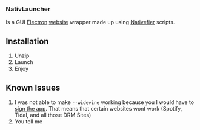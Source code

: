 ### NativLauncher
 Is a GUI [Electron](https://www.electronjs.org/) [website](https://ryslavyvaclav.github.io/NativLauncher-web/) wrapper made up using [Nativefier](https://github.com/nativefier/nativefier/) scripts.
 
## Installation
1. Unzip
2. Launch
3. Enjoy

## Known Issues
1. I was not able to make `--widevine` working because you I would have to [sign the app](https://github.com/nativefier/nativefier/issues/1147#issuecomment-828750362).
   That means that certain websites wont work (Spotify, Tidal, and all those DRM Sites)
2. You tell me
